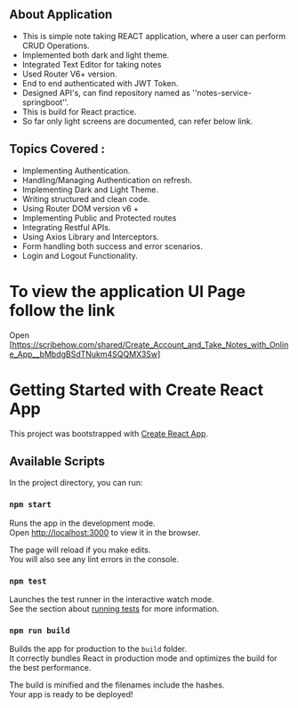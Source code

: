 ## About Application
 - This is simple note taking REACT application, where a user can perform CRUD Operations.
 - Implemented both dark and light theme.
 - Integrated Text Editor for taking notes
 - Used Router V6+ version.
 - End to end authenticated with JWT Token. 
 - Designed API's, can find repository named as ''notes-service-springboot''.
 - This is build for React practice. 
 - So far only light screens are documented, can refer below link. 



## Topics Covered :
 - Implementing Authentication.
 - Handling/Managing Authentication on refresh.
 - Implementing Dark and Light Theme.
 - Writing structured and clean code.
 - Using Router DOM version v6 +
 - Implementing Public and Protected routes
 - Integrating Restful APIs.
 - Using Axios Library and Interceptors.
 - Form handling both success and error scenarios. 
 - Login and Logout Functionality.




# To view the application UI Page follow the link 

Open [https://scribehow.com/shared/Create_Account_and_Take_Notes_with_Online_App__bMbdgBSdTNukm4SQQMX3Sw]



# Getting Started with Create React App

This project was bootstrapped with [Create React App](https://github.com/facebook/create-react-app).

## Available Scripts

In the project directory, you can run:

### `npm start`

Runs the app in the development mode.\
Open [http://localhost:3000](http://localhost:3000) to view it in the browser.

The page will reload if you make edits.\
You will also see any lint errors in the console.

### `npm test`

Launches the test runner in the interactive watch mode.\
See the section about [running tests](https://facebook.github.io/create-react-app/docs/running-tests) for more information.

### `npm run build`

Builds the app for production to the `build` folder.\
It correctly bundles React in production mode and optimizes the build for the best performance.

The build is minified and the filenames include the hashes.\
Your app is ready to be deployed!



 
